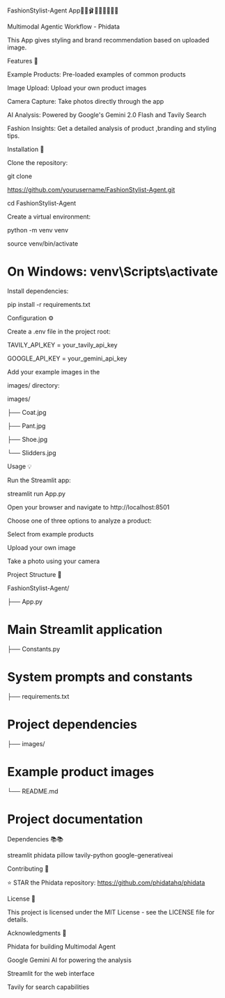 FashionStylist-Agent App👠👟🩰👞🧥👗👔👜🎒

Multimodal Agentic Workflow - Phidata

This App gives styling and brand  recommendation based on uploaded image.

Features 🌟


Example Products: Pre-loaded examples of common products


Image Upload: Upload your own product images


Camera Capture: Take photos directly through the app


AI Analysis: Powered by Google's Gemini 2.0 Flash and Tavily Search


Fashion Insights: Get a detailed analysis of product ,branding and styling tips.



Installation 🚀

Clone the repository:

git clone 

https://github.com/yourusername/FashionStylist-Agent.git


cd FashionStylist-Agent


Create a virtual environment:

python -m venv venv

source venv/bin/activate  

# On Windows: venv\Scripts\activate


Install dependencies:


pip install -r requirements.txt



Configuration ⚙️


Create a .env file in the project root:


TAVILY_API_KEY = your_tavily_api_key


GOOGLE_API_KEY = your_gemini_api_key 



Add your example images in the 

images/ directory:

images/

├── Coat.jpg

├── Pant.jpg

├── Shoe.jpg

└── Slidders.jpg



Usage 💡


Run the Streamlit app:


streamlit run App.py


Open your browser and navigate to http://localhost:8501


Choose one of three options to analyze a product:


Select from example products


Upload your own image


Take a photo using your camera


Project Structure 📁


FashionStylist-Agent/

├── App.py      

# Main Streamlit application
├── Constants.py    

# System prompts and constants
├── requirements.txt      

# Project dependencies
├── images/               

# Example product images
└── README.md            

# Project documentation


Dependencies 📚📚

streamlit
phidata
pillow
tavily-python
google-generativeai


Contributing 🤝

⭐️ STAR the Phidata repository: https://github.com/phidatahq/phidata


License 📄

This project is licensed under the MIT License - see the LICENSE file for details.


Acknowledgments 👏

Phidata for building Multimodal Agent

Google Gemini AI for powering the analysis

Streamlit for the web interface

Tavily for search capabilities


